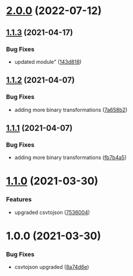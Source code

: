 # [2.0.0](https://github.com/repetere/jsonstack-data/compare/v1.1.3...v2.0.0) (2022-07-12)

## [1.1.3](https://github.com/repetere/jsonm-data/compare/v1.1.2...v1.1.3) (2021-04-17)


### Bug Fixes

* updated module" ([143d818](https://github.com/repetere/jsonm-data/commit/143d8184599ade768dddbff61397c267cf3ea4c4))

## [1.1.2](https://github.com/repetere/modelx-data/compare/v1.1.1...v1.1.2) (2021-04-07)


### Bug Fixes

* adding more binary transformations ([7a658b2](https://github.com/repetere/modelx-data/commit/7a658b23c0faeddb8d7581fa61b964a597dde8af))

## [1.1.1](https://github.com/repetere/modelx-data/compare/v1.1.0...v1.1.1) (2021-04-07)


### Bug Fixes

* adding more binary transformations ([fb7b4a5](https://github.com/repetere/modelx-data/commit/fb7b4a5195746d53fee8fd49e2df6b20704e6335))

# [1.1.0](https://github.com/repetere/modelx-data/compare/v1.0.0...v1.1.0) (2021-03-30)


### Features

* upgraded csvtojson ([7536004](https://github.com/repetere/modelx-data/commit/753600468f885ce66985aa2e1f2f82cbc6cd5527))

# 1.0.0 (2021-03-30)


### Bug Fixes

* csvtojson upgraded ([8a74d6e](https://github.com/repetere/modelx-data/commit/8a74d6ed143413e1e1ea8edb1527d94b3c73e3a6))
